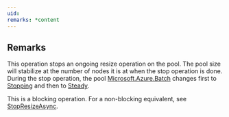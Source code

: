 ```yaml
---
uid: 
remarks: *content
---
```

## Remarks  
 This operation stops an ongoing resize operation on the pool.  The pool size will stabilize at the number of nodes it is at             when the stop operation is done.  During the stop operation, the pool [Microsoft.Azure.Batch](assetId:///N:Microsoft.Azure.Batch?qualifyHint=False&autoUpgrade=True) changes first             to [Stopping](assetId:///T:Microsoft.Azure.Batch.Common.AllocationState?qualifyHint=False&autoUpgrade=True) and then to [Steady](assetId:///T:Microsoft.Azure.Batch.Common.AllocationState?qualifyHint=False&autoUpgrade=True).  
  
 This is a blocking operation. For a non-blocking equivalent, see [StopResizeAsync](assetId:///M:Microsoft.Azure.Batch.CloudPool.StopResizeAsync(System.Collections.Generic.IEnumerable{Microsoft.Azure.Batch.BatchClientBehavior},System.Threading.CancellationToken)?qualifyHint=False&autoUpgrade=True).